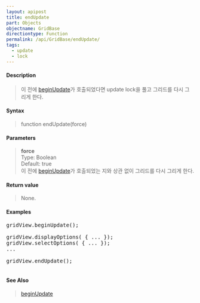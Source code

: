 ```yaml
---
layout: apipost
title: endUpdate
part: Objects
objectname: GridBase
directiontype: Function
permalink: /api/GridBase/endUpdate/
tags:
  - update
  - lock
---
```



#### Description

> 이 전에 [beginUpdate](/api/GridBase/beginUpdate/)가 호출되었다면 update lock을 풀고 그리드를 다시 그리게 한다.  

#### Syntax

> function endUpdate(force)  

#### Parameters

> **force**  
>   Type: Boolean  
>   Default: true  
>   이 전에 [beginUpdate](/api/GridBase/beginUpdate)가 호출되었는 지와 상관 없이 그리드를 다시 그리게 한다.  

#### Return value

> None.  

#### Examples 

<pre class="prettyprint">
gridView.beginUpdate();

gridView.displayOptions( { ... });
gridView.selectOptions( { ... });
...

gridView.endUpdate();

</pre>

#### See Also
> [beginUpdate](/api/GridBase/beginUpdate)
